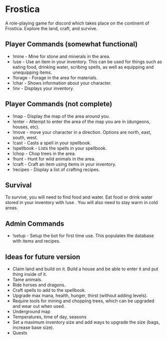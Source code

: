 # Frostica
A role-playing game for discord which takes place on the continent of Frostica. Explore the land, craft, and survive.

## Player Commands (somewhat functional)
* !mine - Mine for stone and minerals in the area.
* !use <item> - Use an item in your inventory. This can be used for things such as eating food, drinking water, scribing
 spells, as well as equipping and unequipping items.
* !forage - Forage in the area for materials.
* !char - Shows information about your character.
* !inv - Displays your inventory.

## Player Commands (not complete)
* !map - Display the map of the area around you.
* !enter - Attempt to enter the area of the map you are in (dungeons, houses, etc).
* !move <direction> - move your character in a direction. Options are north, east, south, west.
* !cast <spell> - Casts a spell in your spellbook.
* !spellbook - Lists the spells in your spellbook.
* !chop - Chop trees in the area.
* !hunt - Hunt for wild animals in the area.
* !craft <item> - Craft an item using items in your inventory.
* !recipes - Display a list of crafting recipes.

## Survival
To survive, you will need to find food and water. Eat food or drink water stored in your inventory with !use <item>. 
You will also need to stay warm in cold areas.

## Admin Commands
* !setup - Setup the bot for first time use. This populates the database with items and recipes.


## Ideas for future version
* Claim land and build on it. Build a house and be able to enter it and put thing inside of it.
* Tame animals.
* Ride horses and dragons.
* Craft spells to add to the spellbook.
* Upgrade max mana, health, hunger, thirst (without adding levels).
* Require tools for mining and chopping trees, which can be upgraded and wear out when used.
* Underground map
* Temperatures, time of day, seasons
* Set a maximum inventory size and add ways to upgrade the size (bags, increase base size).
* Quests
